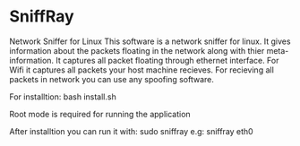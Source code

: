 # SniffRay
Network Sniffer for Linux
This software is a network sniffer for linux. It gives information about the packets floating in the network along with thier meta-information. It captures all packet floating through ethernet interface. For Wifi it captures all packets your host machine recieves. For recieving all packets in network you can use any spoofing software. 



For installtion:
bash install.sh

Root mode is required for running the application

After installtion you can run it with:
sudo sniffray <interface-name>
e.g: sniffray eth0
  
  
